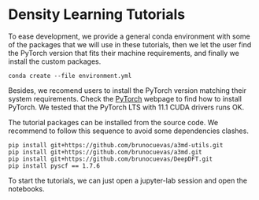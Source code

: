 # Density Learning Tutorials

To ease development, we provide a general conda environment with some of the
packages that we will use in these tutorials, then we let the user find
the PyTorch version that fits their machine requirements, and finally we install
the custom packages.

	conda create --file environment.yml 

Besides, we recomend users to install the PyTorch version matching
their system requirements. Check the [PyTorch](https://pytorch.org)
webpage to find how to install PyTorch. We tested that the PyTorch LTS
with 11.1 CUDA drivers runs OK.

The tutorial packages can be installed from the source code. We recommend to follow this 
sequence to avoid some dependencies clashes.

	pip install git+https://github.com/brunocuevas/a3md-utils.git
	pip install git+https://github.com/brunocuevas/a3md.git
	pip install git+https://github.com/brunocuevas/DeepDFT.git
	pip install pyscf == 1.7.6

To start the tutorials, we can just open a jupyter-lab session and open the notebooks.